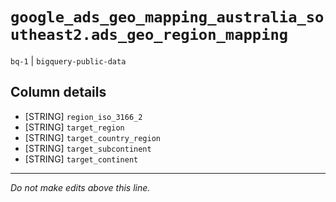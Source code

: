 # `google_ads_geo_mapping_australia_southeast2.ads_geo_region_mapping`
`bq-1` | `bigquery-public-data`

## Column details
* [STRING]    `region_iso_3166_2`
* [STRING]    `target_region`
* [STRING]    `target_country_region`
* [STRING]    `target_subcontinent`
* [STRING]    `target_continent`

-------------------------------------------------------------------------------
*Do not make edits above this line.*

